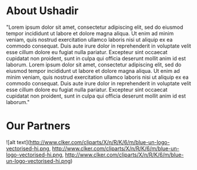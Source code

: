 # About Ushadir

"Lorem ipsum dolor sit amet, consectetur adipiscing elit, sed do eiusmod tempor incididunt ut labore et dolore magna aliqua. Ut enim ad minim veniam, quis nostrud exercitation ullamco laboris nisi ut aliquip ex ea commodo consequat. Duis aute irure dolor in reprehenderit in voluptate velit esse cillum dolore eu fugiat nulla pariatur. Excepteur sint occaecat cupidatat non proident, sunt in culpa qui officia deserunt mollit anim id est laborum. Lorem ipsum dolor sit amet, consectetur adipiscing elit, sed do eiusmod tempor incididunt ut labore et dolore magna aliqua. Ut enim ad minim veniam, quis nostrud exercitation ullamco laboris nisi ut aliquip ex ea commodo consequat. Duis aute irure dolor in reprehenderit in voluptate velit esse cillum dolore eu fugiat nulla pariatur. Excepteur sint occaecat cupidatat non proident, sunt in culpa qui officia deserunt mollit anim id est laborum."

# Our Partners

![alt text](http://www.clker.com/cliparts/X/n/R/K/6/m/blue-un-logo-vectorised-hi.png, http://www.clker.com/cliparts/X/n/R/K/6/m/blue-un-logo-vectorised-hi.png, http://www.clker.com/cliparts/X/n/R/K/6/m/blue-un-logo-vectorised-hi.png)

